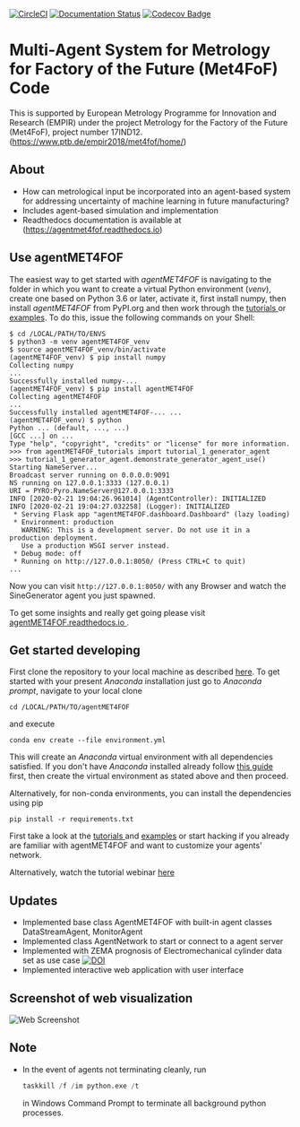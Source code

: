 [![CircleCI](https://circleci.com/gh/bangxiangyong/agentMET4FOF.svg?style=shield)](https://circleci.com/gh/bangxiangyong/agentMET4FOF)
[![Documentation Status](https://readthedocs.org/projects/agentmet4fof/badge/?version=latest)](https://agentmet4fof.readthedocs.io/en/latest/?badge=latest)
[![Codecov Badge](https://codecov.io/gh/bangxiangyong/agentMet4FoF/branch/master/graph/badge.svg)](https://codecov.io/gh/bangxiangyong/agentMet4FoF)

# Multi-Agent System for Metrology for Factory of the Future (Met4FoF) Code

This is supported by European Metrology Programme for Innovation and Research (EMPIR)
under the project Metrology for the Factory of the Future (Met4FoF), project number
17IND12. (https://www.ptb.de/empir2018/met4fof/home/)

## About

 - How can metrological input be incorporated into an agent-based system for
   addressing uncertainty of machine learning in future manufacturing?
 - Includes agent-based simulation and implementation
 - Readthedocs documentation is available at (https://agentmet4fof.readthedocs.io)

## Use agentMET4FOF


The easiest way to get started with *agentMET4FOF* is navigating to the folder
in which you want to create a virtual Python environment (*venv*), create one based
on Python 3.6 or later, activate it, first install numpy, then install *agentMET4FOF*
from PyPI.org and then work through the [tutorials
](https://github.com/bangxiangyong/agentMET4FOF/tree/develop/agentMET4FOF_tutorials)
or [examples](https://github.com/bangxiangyong/agentMET4FOF/tree/develop/examples).
To do this, issue the following commands on your Shell:

```shell
$ cd /LOCAL/PATH/TO/ENVS
$ python3 -m venv agentMET4FOF_venv
$ source agentMET4FOF_venv/bin/activate
(agentMET4FOF_venv) $ pip install numpy
Collecting numpy
...
Successfully installed numpy-...
(agentMET4FOF_venv) $ pip install agentMET4FOF
Collecting agentMET4FOF
...
Successfully installed agentMET4FOF-... ...
(agentMET4FOF_venv) $ python
Python ... (default, ..., ...) 
[GCC ...] on ...
Type "help", "copyright", "credits" or "license" for more information.
>>> from agentMET4FOF_tutorials import tutorial_1_generator_agent
>>> tutorial_1_generator_agent.demonstrate_generator_agent_use()
Starting NameServer...
Broadcast server running on 0.0.0.0:9091
NS running on 127.0.0.1:3333 (127.0.0.1)
URI = PYRO:Pyro.NameServer@127.0.0.1:3333
INFO [2020-02-21 19:04:26.961014] (AgentController): INITIALIZED
INFO [2020-02-21 19:04:27.032258] (Logger): INITIALIZED
 * Serving Flask app "agentMET4FOF.dashboard.Dashboard" (lazy loading)
 * Environment: production
   WARNING: This is a development server. Do not use it in a production deployment.
   Use a production WSGI server instead.
 * Debug mode: off
 * Running on http://127.0.0.1:8050/ (Press CTRL+C to quit)
...
```

Now you can visit `http://127.0.0.1:8050/` with any Browser and watch the
 SineGenerator agent you just spawned.
 
To get some insights and really get going please visit [agentMET4FOF.readthedocs.io
](https://agentmet4fof.readthedocs.io/).

## Get started developing

First clone the repository to your local machine as described
[here](https://help.github.com/en/articles/cloning-a-repository). To get started
with your present *Anaconda* installation just go to *Anaconda
prompt*, navigate to your local clone

```shell
cd /LOCAL/PATH/TO/agentMET4FOF
```

and execute

```shell
conda env create --file environment.yml 
```

This will create an *Anaconda* virtual environment with all dependencies
satisfied. If you don't have *Anaconda* installed already follow [this guide
](https://docs.conda.io/projects/continuumio-conda/en/latest/user-guide/install/download.html)
first, then create the virtual environment as stated above and then proceed.

Alternatively, for non-conda environments, you can install the dependencies using pip
```
pip install -r requirements.txt
```

First take a look at the [tutorials
](https://github.com/bangxiangyong/agentMET4FOF/blob/develop/agentMET4FOF_tutorials/tutorial_1_generator_agent.py)
and [examples](https://github.com/bangxiangyong/agentMET4FOF/tree/develop/examples)
or start hacking if you already are familiar with agentMET4FOF and want to customize
your agents' network.

Alternatively, watch the tutorial webinar [here
](https://github.com/bangxiangyong/agentMET4FOF/releases/download/0.1.0/Met4FoF.MAS.webinar.mp4)

## Updates

 - Implemented base class AgentMET4FOF with built-in agent classes DataStreamAgent, MonitorAgent
 - Implemented class AgentNetwork to start or connect to a agent server
 - Implemented with ZEMA prognosis of Electromechanical cylinder data set as use case 
   [![DOI](https://zenodo.org/badge/DOI/10.5281/zenodo.1326278.svg)](https://doi.org/10.5281/zenodo.1326278)
 - Implemented interactive web application with user interface

## Screenshot of web visualization
![Web Screenshot](https://raw.githubusercontent.com/bangxiangyong/agentMET4FOF/develop/docs/screenshot_met4fof.png)

## Note

- In the event of agents not terminating cleanly, run
 
  ```python
  taskkill /f /im python.exe /t
  ```

  in Windows Command Prompt to terminate all background python processes.
